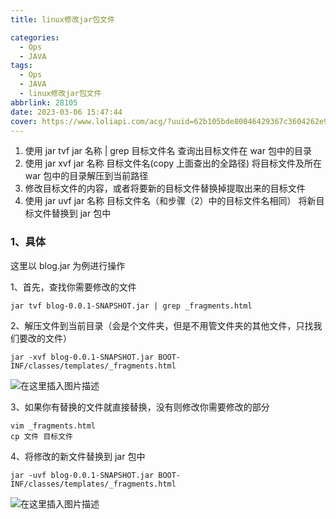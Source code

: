 ```yaml
---
title: linux修改jar包文件

categories:
  - Ops
  - JAVA
tags:
  - Ops
  - JAVA
  - linux修改jar包文件
abbrlink: 28105
date: 2023-03-06 15:47:44
cover: https://www.loliapi.com/acg/?uuid=62b105bde80046429367c3604262e906
---
```


1.  使用 jar tvf jar 名称 | grep 目标文件名 查询出目标文件在 war 包中的目录
2.  使用 jar xvf jar 名称 目标文件名(copy 上面查出的全路径) 将目标文件及所在 war 包中的目录解压到当前路径
3.  修改目标文件的内容，或者将要新的目标文件替换掉提取出来的目标文件
4.  使用 jar uvf jar 名称 目标文件名（和步骤（2）中的目标文件名相同） 将新目标文件替换到 jar 包中

### 1、具体

这里以 blog.jar 为例进行操作

1、首先，查找你需要修改的文件

```none
jar tvf blog-0.0.1-SNAPSHOT.jar | grep _fragments.html
```

2、解压文件到当前目录（会是个文件夹，但是不用管文件夹的其他文件，只找我们要改的文件）

```none
jar -xvf blog-0.0.1-SNAPSHOT.jar BOOT-INF/classes/templates/_fragments.html
```

![在这里插入图片描述](https://img-blog.csdnimg.cn/14d118a7e11c40d9a0b88aff09ffee04.png)

3、如果你有替换的文件就直接替换，没有则修改你需要修改的部分

```none
vim _fragments.html
cp 文件 目标文件
```

4、将修改的新文件替换到 jar 包中

```none
jar -uvf blog-0.0.1-SNAPSHOT.jar BOOT-INF/classes/templates/_fragments.html
```

![在这里插入图片描述](https://img-blog.csdnimg.cn/66bc44fe8ddd4799bf0e089af5676142.png)